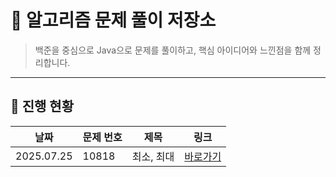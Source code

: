 # 🧠 알고리즘 문제 풀이 저장소

> 백준을 중심으로 Java으로 문제를 풀이하고, 핵심 아이디어와 느낀점을 함께 정리합니다.

---

## 📅 진행 현황

| 날짜 | 문제 번호 | 제목 | 링크 |
|------|-----------|------|------|
| 2025.07.25 | 10818 | 최소, 최대 | [바로가기](./week1/10818_min_max.md) |

